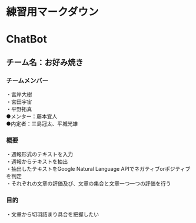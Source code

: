 # 練習用マークダウン
# ChatBot
## チーム名：お好み焼き
### チームメンバー
・宮岸大樹<br>
・宮田宇宙<br>
・平野拓真<br>
●メンター：藤本宜人<br>
●内定者：三島冠太、平城光雄
### 概要
・週報形式のテキストを入力<br>
・週報からテキストを抽出<br>
・抽出したテキストをGoogle Natural Language APIでネガティブorポジティブを判定<br>
・それぞれの文章の評価及び、文章の集合と文章一つ一つの評価を行う<br>
### 目的
・文章から切羽詰まり具合を把握したい


